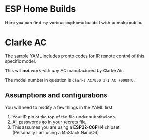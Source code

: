 # ESP Home Builds

Here you can find my various esphome builds I wish to make public.

# Clarke AC

The sample YAML includes pronto codes for IR remote control of this specific model.

This will **not** work with *any* AC manufactured by Clarke Air.

The model number in question is `Clarke AC7050 3-1 AC 7000BTU`.

## Assumptions and configurations

You will need to modify a few things in the YAML first.

1. Your IR pin at the top of the file under substitutions.
2. [All passwords go in your secrets file][1].
3. This assumes you are using a **ESP32-C6FH4** chipset  
(Personally I am using a M5Stack NanoC6)

[1]: https://esphome.io/guides/yaml.html#secrets-and-the-secrets-yaml-file